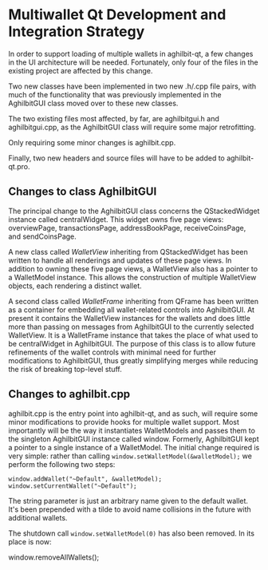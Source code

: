 Multiwallet Qt Development and Integration Strategy
===================================================

In order to support loading of multiple wallets in aghilbit-qt, a few changes in the UI architecture will be needed.
Fortunately, only four of the files in the existing project are affected by this change.

Two new classes have been implemented in two new .h/.cpp file pairs, with much of the functionality that was previously
implemented in the AghilbitGUI class moved over to these new classes.

The two existing files most affected, by far, are aghilbitgui.h and aghilbitgui.cpp, as the AghilbitGUI class will require
some major retrofitting.

Only requiring some minor changes is aghilbit.cpp.

Finally, two new headers and source files will have to be added to aghilbit-qt.pro.

Changes to class AghilbitGUI
---------------------------
The principal change to the AghilbitGUI class concerns the QStackedWidget instance called centralWidget.
This widget owns five page views: overviewPage, transactionsPage, addressBookPage, receiveCoinsPage, and sendCoinsPage.

A new class called *WalletView* inheriting from QStackedWidget has been written to handle all renderings and updates of
these page views. In addition to owning these five page views, a WalletView also has a pointer to a WalletModel instance.
This allows the construction of multiple WalletView objects, each rendering a distinct wallet.

A second class called *WalletFrame* inheriting from QFrame has been written as a container for embedding all wallet-related
controls into AghilbitGUI. At present it contains the WalletView instances for the wallets and does little more than passing on messages
from AghilbitGUI to the currently selected WalletView. It is a WalletFrame instance
that takes the place of what used to be centralWidget in AghilbitGUI. The purpose of this class is to allow future
refinements of the wallet controls with minimal need for further modifications to AghilbitGUI, thus greatly simplifying
merges while reducing the risk of breaking top-level stuff.

Changes to aghilbit.cpp
----------------------
aghilbit.cpp is the entry point into aghilbit-qt, and as such, will require some minor modifications to provide hooks for
multiple wallet support. Most importantly will be the way it instantiates WalletModels and passes them to the
singleton AghilbitGUI instance called window. Formerly, AghilbitGUI kept a pointer to a single instance of a WalletModel.
The initial change required is very simple: rather than calling `window.setWalletModel(&walletModel);` we perform the
following two steps:

	window.addWallet("~Default", &walletModel);
	window.setCurrentWallet("~Default");

The string parameter is just an arbitrary name given to the default wallet. It's been prepended with a tilde to avoid name collisions in the future with additional wallets.

The shutdown call `window.setWalletModel(0)` has also been removed. In its place is now:

window.removeAllWallets();
